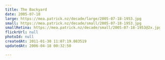 ```yaml
---
title: The Backyard
date: 2005-07-18
large: https://mea.patrick.nz/decade/large/2005-07-18-1953.jpg
small: https://mea.patrick.nz/decade/small/2005-07-18-1953.jpg
smallRetina: https://mea.patrick.nz/decade/small/2005-07-18-1953@2x.jpg
flickrUrl: null
photoId: null
createdAt: 2011-01-30 11:07:19.083519
updatedAt: 2006-04-18 00:32:50

---
```


